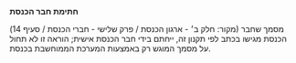 **חתימת חבר הכנסת**

(מקור: חלק ב׳ - ארגון הכנסת / פרק שלישי - חברי הכנסת / סעיף 14)
מסמך שחבר הכנסת מגישו בכתב לפי תקנון זה, ייחתם בידי חבר הכנסת אישית; הוראה זו לא תחול על מסמך המוגש רק באמצעות המערכת הממוחשבת בכנסת.